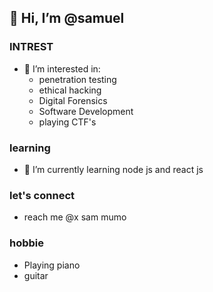 ## 👋 Hi, I’m @samuel

### INTREST
- 👀 I’m interested in:
  * penetration testing
  * ethical hacking
  * Digital Forensics
  * Software Development
  * playing CTF's
    
### learning
- 🌱 I’m currently learning node js and react js

### let's connect
- reach me @x sam mumo

### hobbie
  * Playing piano
  * guitar

<!---
ssammueel/ssammueel is a ✨ special ✨ repository because its `README.md` (this file) appears on your GitHub profile.
You can click the Preview link to take a look at your changes.
--->
